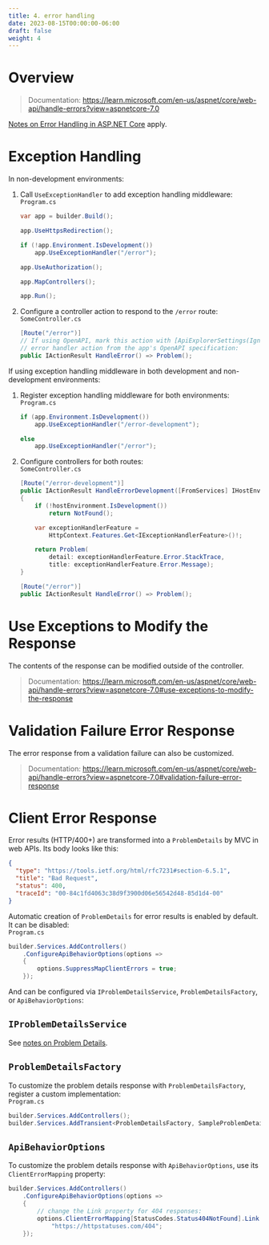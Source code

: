 ```yaml
---
title: 4. error handling
date: 2023-08-15T00:00:00-06:00
draft: false
weight: 4
---
```


# Overview
> Documentation: https://learn.microsoft.com/en-us/aspnet/core/web-api/handle-errors?view=aspnetcore-7.0

[Notes on Error Handling in ASP.NET Core](../../fundamentals/error-handling) apply.

# Exception Handling
In non-development environments:
1. Call `UseExceptionHandler` to add exception handling middleware:  
    `Program.cs`
    ```cs
    var app = builder.Build();

    app.UseHttpsRedirection();

    if (!app.Environment.IsDevelopment())
        app.UseExceptionHandler("/error");

    app.UseAuthorization();

    app.MapControllers();

    app.Run();
    ```
2. Configure a controller action to respond to the `/error` route:
    `SomeController.cs`
    ```cs
    [Route("/error")]
    // If using OpenAPI, mark this action with [ApiExplorerSettings(IgnoreApi = true)] to exclude this
    // error handler action from the app's OpenAPI specification:
    public IActionResult HandleError() => Problem();
    ```

If using exception handling middleware in both development and non-development environments:  
1. Register exception handling middleware for both environments:
    `Program.cs`
    ```cs
    if (app.Environment.IsDevelopment())
        app.UseExceptionHandler("/error-development");
    
    else
        app.UseExceptionHandler("/error");
    ```
2. Configure controllers for both routes:  
    `SomeController.cs`
    ```cs
    [Route("/error-development")]
    public IActionResult HandleErrorDevelopment([FromServices] IHostEnvironment hostEnvironment)
    {
        if (!hostEnvironment.IsDevelopment())
            return NotFound();

        var exceptionHandlerFeature =
            HttpContext.Features.Get<IExceptionHandlerFeature>()!;

        return Problem(
            detail: exceptionHandlerFeature.Error.StackTrace,
            title: exceptionHandlerFeature.Error.Message);
    }

    [Route("/error")]
    public IActionResult HandleError() => Problem();
    ```

# Use Exceptions to Modify the Response
The contents of the response can be modified outside of the controller.
> Documentation: https://learn.microsoft.com/en-us/aspnet/core/web-api/handle-errors?view=aspnetcore-7.0#use-exceptions-to-modify-the-response

# Validation Failure Error Response
The error response from a validation failure can also be customized.
> Documentation: https://learn.microsoft.com/en-us/aspnet/core/web-api/handle-errors?view=aspnetcore-7.0#validation-failure-error-response

# Client Error Response
Error results (HTTP/400+) are transformed into a `ProblemDetails` by MVC in web APIs. Its body looks like this:
```json
{
  "type": "https://tools.ietf.org/html/rfc7231#section-6.5.1",
  "title": "Bad Request",
  "status": 400,
  "traceId": "00-84c1fd4063c38d9f3900d06e56542d48-85d1d4-00"
}
```

Automatic creation of `ProblemDetails` for error results is enabled by default.  It can be disabled:  
`Program.cs`
```cs
builder.Services.AddControllers()
    .ConfigureApiBehaviorOptions(options =>
    {
        options.SuppressMapClientErrors = true;
    });
```

And can be configured via `IProblemDetailsService`, `ProblemDetailsFactory`, or `ApiBehaviorOptions`:

## `IProblemDetailsService`
See [notes on Problem Details](../../fundamentals/error-handling#problem-details).

## `ProblemDetailsFactory`
To customize the problem details response with `ProblemDetailsFactory`, register a custom implementation:  
`Program.cs`
```cs
builder.Services.AddControllers();
builder.Services.AddTransient<ProblemDetailsFactory, SampleProblemDetailsFactory>();
```

## `ApiBehaviorOptions`
To customize the problem details response with `ApiBehaviorOptions`, use its `ClientErrorMapping` property:
```cs
builder.Services.AddControllers()
    .ConfigureApiBehaviorOptions(options =>
    {
        // change the Link property for 404 responses:
        options.ClientErrorMapping[StatusCodes.Status404NotFound].Link =
            "https://httpstatuses.com/404";
    });
```